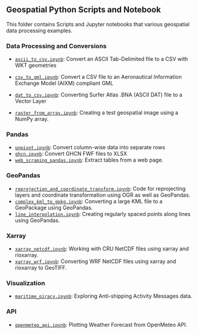 ## Geospatial Python Scripts and Notebook

This folder contains Scripts and Jupyter notebooks that various geospatial data processing examples.

### Data Processing and Conversions
- [`ascii_to_csv.ipynb`](https://github.com/spatialthoughts/projects/blob/master/python/ascii_to_csv.ipynb): Convert an ASCII Tab-Delimited file to a CSV with WKT geometries
-  [`csv_to_gml.ipynb`](https://github.com/spatialthoughts/projects/blob/master/python/csv_to_gml.ipynb): Convert a CSV file to an Aeronautical Information Exchange Model (AIXM) compliant GML
- [`dat_to_csv.ipynb`](https://github.com/spatialthoughts/projects/blob/master/python/dat_to_csv.ipynb): Converting Surfer Atlas .BNA (ASCII DAT) file to a Vector Layer

- [`raster_from_array.ipynb`](https://github.com/spatialthoughts/projects/blob/master/python/raster_from_array.ipynb): Creating a test geospatial image using a NumPy array.

### Pandas

- [`unpivot.ipynb`](https://github.com/spatialthoughts/projects/blob/master/python/unpivot.ipynb): Convert column-wise data into separate rows
- [`ghcn.ipynb`](https://github.com/spatialthoughts/projects/blob/master/python/ghcn.ipynb): Convert GHCN FWF files to XLSX
- [`web_scraping_pandas.ipynb`](https://github.com/spatialthoughts/projects/blob/master/python/web_scraping_pandas.ipynb): Extract tables from a web page.


### GeoPandas

- [`reprojection_and_coordinate_transform.ipynb`](https://github.com/spatialthoughts/projects/blob/master/python/reprojection_and_coordinate_transform.ipynb): Code for reprojecting layers and coordinate transformation using OGR as well as GeoPandas.
- [`complex_kml_to_gpkg.ipynb`](https://github.com/spatialthoughts/projects/blob/master/python/complex_kml_to_gpkg.ipynb): Converting a large KML file to a GeoPackage using GeoPandas.
- [`line_interpolation.ipynb`](https://github.com/spatialthoughts/projects/blob/master/python/line_interpolation.ipynb): Creating regularly spaced points along lines using GeoPandas.

### Xarray
- [`xarray_netcdf.ipynb`](https://github.com/spatialthoughts/projects/blob/master/python/xarray_netcdf.ipynb): Working with CRU NetCDF files using xarray and rioxarray. 
- [`xarray_wrf.ipynb`](https://github.com/spatialthoughts/projects/blob/master/python/xarray_wrf.ipynb): Converting WRF NetCDF files using xarray and rioxarray to GeoTIFF.

### Visualization

- [`maritime_piracy.ipynb`](https://github.com/spatialthoughts/projects/blob/master/python/maritime_piracy.ipynb): Exploring Anti-shipping Activity Messages data.

### API

- [`openmeteo_api.ipynb`](https://github.com/spatialthoughts/projects/blob/master/python/openmeteo_api.ipynb): Plotting Weather Forecast from OpenMeteo API.


